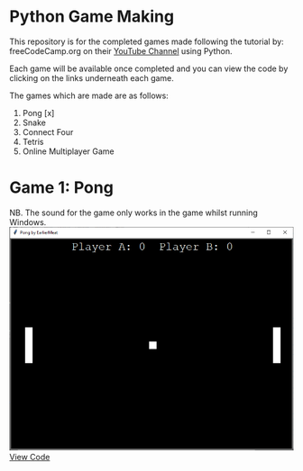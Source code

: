 # Python Game Making

This repository is for the completed games made following the tutorial by: freeCodeCamp.org on their [YouTube Channel](https://www.youtube.com/watch?v=XGf2GcyHPhc&list=PLQpyxQ2epORz8LPo_r2-40a7ywBPswOxn&index=34&t=108s) using Python. 

Each game will be available once completed and you can view the code by clicking on the links underneath each game.

The games which are made are as follows:
1. Pong [x]
2. Snake
3. Connect Four
4. Tetris
5. Online Multiplayer Game

# Game 1: Pong 
NB. The sound for the game only works in the game whilst running Windows.
![Pong Game](https://github.com/EarlierMeat1/Python-Game-Making/blob/master/pong/Pong%20Game.png)  
[View Code](https://github.com/EarlierMeat1/Python-Game-Making/tree/master/pong)
